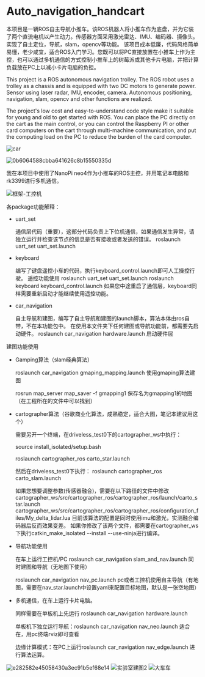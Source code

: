# Auto_navigation_handcart
  本项目是一辆ROS自主导航小推车。该ROS机器人将小推车作为底盘，并为它装了两个直流电机以产生动力。传感器方面采用激光雷达、IMU、编码器、摄像头。实现了自主定位，导航，slam，opencv等功能。
  该项目成本低廉，代码风格简单易懂，老少咸宜，适合ROS入门学习。您既可以将PC直接放置在小推车上作为主控，也可以通过多机通信的方式控制小推车上的树莓派或其他卡片电脑，并把计算负载放在PC上以减小卡片电脑的负担。

  This project is a ROS autonomous navigation trolley. The ROS robot uses a trolley as a chassis and is equipped with two DC motors to generate power. Sensor using laser radar, IMU, encoder, camera. Autonomous positioning, navigation, slam, opencv and other functions are realized.

  The project's low cost and easy-to-understand code style make it suitable for young and old to get started with ROS. You can place the PC directly on the cart as the main control, or you can control the Raspberry PI or other card computers on the cart through multi-machine communication, and put the computing load on the PC to reduce the burden of the card computer.

![car](https://user-images.githubusercontent.com/84019859/232475787-6a4f2c0c-a1a9-41a1-a8b0-fea47ad15463.jpg)

![0b6064588cbba641626c8b15550335d](https://user-images.githubusercontent.com/84019859/232471225-f9c6c752-f861-4264-8d00-b0f86028b281.png)
 
 我在本项目中使用了NanoPi neo4作为小推车的ROS主控，并用笔记本电脑和rk3399进行多机通信。
 
![框架-工控机](https://user-images.githubusercontent.com/84019859/232474935-23d2e88b-83c4-454b-883f-deb010c8c711.png)




各package功能解释：

- uart_set

  通信层代码（重要），这部分代码负责上下位机通信，如果通信发生异常，请独立运行并检查该节点的信息是否有接收或者发送的错误。
roslaunch uart_set uart_set.launch 


- keyboard

  编写了键盘遥控小车的代码，执行keyboard_control.launch即可人工操控行驶。
遥控功能使用
roslaunch uart_set uart_set.launch
roslaunch keyboard keyboard_control.launch 
如果您中途重启了通信层，keyboard同样需要重新启动才能继续使用遥控功能。


- car_navigation 
  
  自主导航和建图，编写了自主导航和建图的launch脚本，算法本体由ros自带，不在本功能包中。
在使用本文件夹下任何建图或导航功能前，都需要先启动硬件。
roslaunch car_navigation hardware.launch 启动硬件层

建图功能使用

- Gamping算法（slam经典算法）

  roslaunch car_navigation gmaping_mapping.launch 使用gmaping算法建图

  rosrun map_server map_saver -f gmapping1 保存名为gmapping1的地图（在工程所在的文件中可以找到）

- cartographer算法（谷歌商业化算法，成熟稳定，适合大图，笔记本建议用这个）

  需要另开一个终端，在driveless_test0下的cartographer_ws中执行：

  source install_isolated/setup.bash

  roslaunch cartographer_ros carto_star.launch
  
  然后在driveless_test0下执行：
roslaunch cartographer_ros carto_slam.launch

  如果您想要调整参数(传感器融合)，需要在以下路径的文件中修改
  cartographer_ws/src/cartographer_ros/cartographer_ros/launch/carto_star.launch
  cartographer_ws/src/cartographer_ros/cartographer_ros/configuration_files/My_delta_lidar.lua
  目前该算法的配置是同时使用imu和激光，实测融合编码器后反而效果变差。
  如果你修改了该两个文件，都需要在cartographer_ws下执行catkin_make_isolated --install --use-ninja进行编译。


- 导航功能使用

  在车上运行工控机/PC
  roslaunch car_navigation slam_and_nav.launch 同时建图和导航（无地图下使用）

  roslaunch car_navigation nav_pc.launch  pc或者工控机使用自主导航（有地图，需要在nav_star.launch中设置yaml来配置目标地图，默认是一张空地图）

- 多机通信，在车上运行卡片电脑。

  同样需要在单板机上先运行 roslaunch car_navigation hardware.launch

  单板机下独立运行导航：roslaunch car_navigation nav_neo.launch 适合在，用pc终端rviz即可查看

  边缘计算模式：在PC上运行roslaunch car_navigation nav_edge.launch 进行算法运算。

![e282582e45058430a3ec91b5ef68e14](https://user-images.githubusercontent.com/84019859/232469930-fcb0ad56-5f2d-4548-8096-922f7cd20c88.png)
![实验室建图2](https://user-images.githubusercontent.com/84019859/232491840-a10bdd55-4861-425c-8440-fc6eb494074b.png)
![大车车](https://user-images.githubusercontent.com/84019859/232491934-4603a3b0-c42d-4d78-842c-0e429c220e17.jpg)

